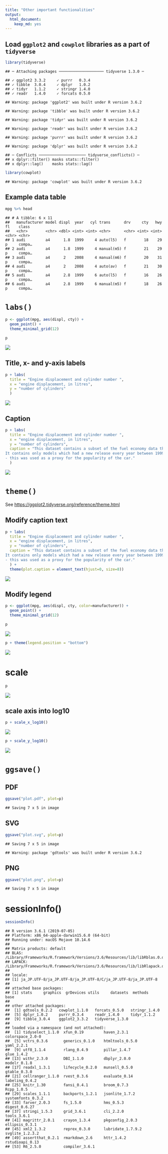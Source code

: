 ```yaml
---
title: "Other important functionalities"
output: 
  html_document: 
    keep_md: yes
---
```




## Load `ggplot2` and `cowplot` libraries as a part of `tidyverse`


```r
library(tidyverse)
```

```
## ─ Attaching packages ──────────────────── tidyverse 1.3.0 ─
```

```
## ✓ ggplot2 3.3.2     ✓ purrr   0.3.4
## ✓ tibble  3.0.4     ✓ dplyr   1.0.2
## ✓ tidyr   1.1.2     ✓ stringr 1.4.0
## ✓ readr   1.4.0     ✓ forcats 0.5.0
```

```
## Warning: package 'ggplot2' was built under R version 3.6.2
```

```
## Warning: package 'tibble' was built under R version 3.6.2
```

```
## Warning: package 'tidyr' was built under R version 3.6.2
```

```
## Warning: package 'readr' was built under R version 3.6.2
```

```
## Warning: package 'purrr' was built under R version 3.6.2
```

```
## Warning: package 'dplyr' was built under R version 3.6.2
```

```
## ─ Conflicts ───────────────────── tidyverse_conflicts() ─
## x dplyr::filter() masks stats::filter()
## x dplyr::lag()    masks stats::lag()
```

```r
library(cowplot)
```

```
## Warning: package 'cowplot' was built under R version 3.6.2
```

## Example data table

```r
mpg %>% head
```

```
## # A tibble: 6 x 11
##   manufacturer model displ  year   cyl trans      drv     cty   hwy fl    class 
##   <chr>        <chr> <dbl> <int> <int> <chr>      <chr> <int> <int> <chr> <chr> 
## 1 audi         a4      1.8  1999     4 auto(l5)   f        18    29 p     compa…
## 2 audi         a4      1.8  1999     4 manual(m5) f        21    29 p     compa…
## 3 audi         a4      2    2008     4 manual(m6) f        20    31 p     compa…
## 4 audi         a4      2    2008     4 auto(av)   f        21    30 p     compa…
## 5 audi         a4      2.8  1999     6 auto(l5)   f        16    26 p     compa…
## 6 audi         a4      2.8  1999     6 manual(m5) f        18    26 p     compa…
```



# `labs()`


```r
p <- ggplot(mpg, aes(displ, cty)) +
  geom_point() +
  theme_minimal_grid(12)

p
```

![](04_others_files/figure-html/unnamed-chunk-2-1.png)<!-- -->

## Title, x- and y-axis labels


```r
p + labs(
  title = "Engine displacement and cylinder number ", 
  x = "engine displacement, in litres",
  y = "number of cylinders"
  )
```

![](04_others_files/figure-html/unnamed-chunk-3-1.png)<!-- -->

## Caption


```r
p + labs(
  title = "Engine displacement and cylinder number ", 
  x = "engine displacement, in litres",
  y = "number of cylinders",
  caption = "This dataset contains a subset of the fuel economy data that the EPA makes available on http://fueleconomy.gov.
It contains only models which had a new release every year between 1999 and 2008
- this was used as a proxy for the popularity of the car."
  )
```

![](04_others_files/figure-html/unnamed-chunk-4-1.png)<!-- -->

# `theme()`

See https://ggplot2.tidyverse.org/reference/theme.html

## Modify caption text


```r
p + labs(
  title = "Engine displacement and cylinder number ", 
  x = "engine displacement, in litres",
  y = "number of cylinders",
  caption = "This dataset contains a subset of the fuel economy data that the EPA makes available on http://fueleconomy.gov.
It contains only models which had a new release every year between 1999 and 2008
- this was used as a proxy for the popularity of the car."
  ) +
  theme(plot.caption = element_text(hjust=0, size=8))
```

![](04_others_files/figure-html/unnamed-chunk-5-1.png)<!-- -->


## Modify legend 


```r
p <- ggplot(mpg, aes(displ, cty, color=manufacturer)) +
  geom_point() +
  theme_minimal_grid(12)

p
```

![](04_others_files/figure-html/unnamed-chunk-6-1.png)<!-- -->


```r
p + theme(legend.position = "bottom")
```

![](04_others_files/figure-html/unnamed-chunk-7-1.png)<!-- -->

# scale


```r
p
```

![](04_others_files/figure-html/unnamed-chunk-8-1.png)<!-- -->

## scale axis into log10


```r
p + scale_x_log10()
```

![](04_others_files/figure-html/unnamed-chunk-9-1.png)<!-- -->


```r
p + scale_y_log10()
```

![](04_others_files/figure-html/unnamed-chunk-10-1.png)<!-- -->


# `ggsave()`

## PDF


```r
ggsave("plot.pdf", plot=p)
```

```
## Saving 7 x 5 in image
```

## SVG


```r
ggsave("plot.svg", plot=p)
```

```
## Saving 7 x 5 in image
```

```
## Warning: package 'gdtools' was built under R version 3.6.2
```

## PNG


```r
ggsave("plot.png", plot=p)
```

```
## Saving 7 x 5 in image
```

# sessionInfo()


```r
sessionInfo()
```

```
## R version 3.6.1 (2019-07-05)
## Platform: x86_64-apple-darwin15.6.0 (64-bit)
## Running under: macOS Mojave 10.14.6
## 
## Matrix products: default
## BLAS:   /Library/Frameworks/R.framework/Versions/3.6/Resources/lib/libRblas.0.dylib
## LAPACK: /Library/Frameworks/R.framework/Versions/3.6/Resources/lib/libRlapack.dylib
## 
## locale:
## [1] ja_JP.UTF-8/ja_JP.UTF-8/ja_JP.UTF-8/C/ja_JP.UTF-8/ja_JP.UTF-8
## 
## attached base packages:
## [1] stats     graphics  grDevices utils     datasets  methods   base     
## 
## other attached packages:
##  [1] gdtools_0.2.2   cowplot_1.1.0   forcats_0.5.0   stringr_1.4.0  
##  [5] dplyr_1.0.2     purrr_0.3.4     readr_1.4.0     tidyr_1.1.2    
##  [9] tibble_3.0.4    ggplot2_3.3.2   tidyverse_1.3.0
## 
## loaded via a namespace (and not attached):
##  [1] tidyselect_1.1.0  xfun_0.19         haven_2.3.1       colorspace_2.0-0 
##  [5] vctrs_0.3.6       generics_0.1.0    htmltools_0.5.0   yaml_2.2.1       
##  [9] utf8_1.1.4        rlang_0.4.9       pillar_1.4.7      glue_1.4.2       
## [13] withr_2.3.0       DBI_1.1.0         dbplyr_2.0.0      modelr_0.1.8     
## [17] readxl_1.3.1      lifecycle_0.2.0   munsell_0.5.0     gtable_0.3.0     
## [21] cellranger_1.1.0  rvest_0.3.6       evaluate_0.14     labeling_0.4.2   
## [25] knitr_1.30        fansi_0.4.1       broom_0.7.3       Rcpp_1.0.5       
## [29] scales_1.1.1      backports_1.2.1   jsonlite_1.7.2    systemfonts_0.3.2
## [33] farver_2.0.3      fs_1.5.0          hms_0.5.3         digest_0.6.27    
## [37] stringi_1.5.3     grid_3.6.1        cli_2.2.0         tools_3.6.1      
## [41] magrittr_2.0.1    crayon_1.3.4      pkgconfig_2.0.3   ellipsis_0.3.1   
## [45] xml2_1.3.2        reprex_0.3.0      lubridate_1.7.9.2 svglite_1.2.3.2  
## [49] assertthat_0.2.1  rmarkdown_2.6     httr_1.4.2        rstudioapi_0.13  
## [53] R6_2.5.0          compiler_3.6.1
```
